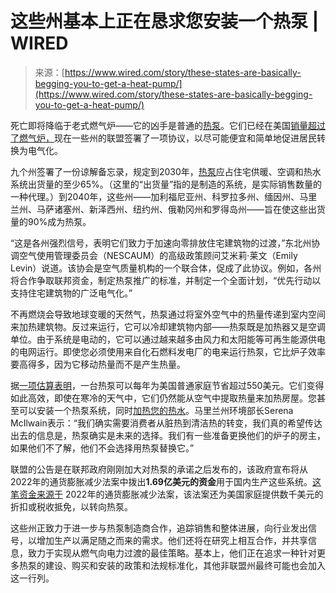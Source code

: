 <!--yml

类别：未分类

日期：2024-05-27 14:43:55

-->

# 这些州基本上正在恳求您安装一个热泵 | WIRED

> 来源：[https://www.wired.com/story/these-states-are-basically-begging-you-to-get-a-heat-pump/](https://www.wired.com/story/these-states-are-basically-begging-you-to-get-a-heat-pump/)

死亡即将降临于老式燃气炉——它的凶手是普通的[热泵](https://www.wired.com/story/why-you-the-planet-need-heat-pump/)。它们已经在美国[销量超过了燃气炉，](https://www.canarymedia.com/articles/heat-pumps/chart-americans-bought-more-heat-pumps-than-gas-furnaces-last-year)现在一些州的联盟签署了一项协议，以尽可能便宜和简单地促进居民转换为电气化。

九个州签署了一份谅解备忘录，规定到2030年，[热泵](https://www.wired.com/tag/heat-pumps/)应占住宅供暖、空调和热水系统出货量的至少65%。（这里的“出货量”指的是制造的系统，是实际销售数量的一种代理。）到2040年，这些州——加利福尼亚州、科罗拉多州、缅因州、马里兰州、马萨诸塞州、新泽西州、纽约州、俄勒冈州和罗得岛州——旨在使这些出货量的90%成为热泵。

“这是各州强烈信号，表明它们致力于加速向零排放住宅建筑物的过渡，”东北州协调空气使用管理委员会（NESCAUM）的高级政策顾问艾米莉·莱文（Emily Levin）说道。该协会是空气质量机构的一个联合体，促成了此协议。例如，各州将合作争取联邦资金，制定热泵推广的标准，并制定一个全面计划，“优先行动以支持住宅建筑物的广泛电气化。”

不再燃烧会导致地球变暖的天然气，热泵通过将室外空气中的热量传递到室内空间来加热建筑物。反过来运行，它可以冷却建筑物内部——热泵既是加热器又是空调单位。由于系统是电动的，它可以通过越来越多由风力和太阳能等可再生能源供电的电网运行。即使您必须使用来自化石燃料发电厂的电来运行热泵，它比炉子效率要高得多，因为它移动热量而不是产生热量。

据[一项估算表明](https://carbonswitch.com/heat-pump-carbon-reduction-and-savings-potential-report/)，一台热泵可以每年为美国普通家庭节省超过550美元。它们变得如此高效，即使在寒冷的天气中，它们仍然能从空气中提取热量来加热房屋。您甚至可以安装一个热泵系统，同时[加热您的热水](https://www.energy.gov/energysaver/heat-pump-water-heaters)。马里兰州环境部长Serena McIlwain表示：“我们确实需要消费者从脏热到清洁热的转变，我们真的希望传达出去的信息是，热泵确实是未来的选择。我们有一些准备更换他们的炉子的房主，如果他们不了解，他们不会选择用热泵替换它。”

联盟的公告是在联邦政府刚刚加大对热泵的承诺之后发布的，该政府宣布将从2022年的通货膨胀减少法案中拨出**1.69亿美元的资金**用于国内生产这些系统。[这笔资金来源于](https://www.wired.com/story/you-need-a-heat-pump-soon-youll-have-more-american-made-options/) 2022年的通货膨胀减少法案，该法案还为美国家庭提供数千美元的折扣或税收抵免，以转向热泵。

这些州正致力于进一步与热泵制造商合作，追踪销售和整体进展，向行业发出信号，以增加生产以满足随之而来的需求。他们还将在研究上相互合作，并共享信息，致力于实现从燃气向电力过渡的最佳策略。基本上，他们正在追求一种针对更多热泵的建设、购买和安装的政策和法规标准化，其他非联盟州最终可能也会加入这一行列。
